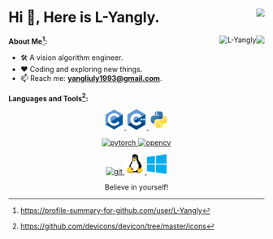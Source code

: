 # Hi 👋, Here is L-Yangly. <img align="right" src="https://profile-counter.glitch.me/L-Yangly/count.svg" />

<p align="right">   <!-- 右边：Git信息 -->

<img align="right" src="https://github-readme-stats.vercel.app/api?username=L-Yangly&show_icons=true&icon_color=805AD5&text_color=718096&bg_color=ffffff&hide_title=true&count_private=true" />

<img align="right" src="https://github-readme-streak-stats.herokuapp.com/?user=L-Yangly" alt="L-Yangly" />
</p>

<p align="left">  <!-- 左边：个人简介 和 语言与工具  -->

**About Me[^1]:**

- 🛠️ A vision algorithm engineer.
- ❤️ Coding and exploring new things.
- 📫 Reach me: **yangliuly1993@gmail.com**.

**Languages and Tools[^2]:**
	
<p align="center"> 

<a href="https://en.cppreference.com/w/c" target="_blank" rel="noreferrer"> 
    <img src="https://raw.githubusercontent.com/devicons/devicon/master/icons/c/c-original.svg" alt="c" width="40" height="40"/> 
</a> 
<a href="https://en.cppreference.com/w/" target="_blank" rel="noreferrer"> 
    <img src="https://raw.githubusercontent.com/devicons/devicon/master/icons/cplusplus/cplusplus-original.svg" alt="cplusplus" width="40" height="40"/> 
</a> 
<a href="https://www.python.org" target="_blank" rel="noreferrer"> 
    <img src="https://raw.githubusercontent.com/devicons/devicon/master/icons/python/python-original.svg" alt="python" width="40" height="40"/> 
</a>

</p>

<p align="center">

<a href="https://pytorch.org/" target="_blank" rel="noreferrer"> 
    <img src="https://www.vectorlogo.zone/logos/pytorch/pytorch-icon.svg" alt="pytorch" width="40" height="40"/> 
</a> 
<a href="https://opencv.org/" target="_blank" rel="noreferrer"> 
    <img src="https://www.vectorlogo.zone/logos/opencv/opencv-icon.svg" alt="opencv" width="40" height="40"/> 
</a> 

</p>

<p align="center">
<a href="https://git-scm.com/" target="_blank" rel="noreferrer"> 
    <img src="https://www.vectorlogo.zone/logos/git-scm/git-scm-icon.svg" alt="git" width="40" height="40"/> 
</a>
<a href="https://www.linux.org/" target="_blank" rel="noreferrer"> 
    <img src="https://raw.githubusercontent.com/devicons/devicon/master/icons/linux/linux-original.svg" alt="linux" width="40" height="40"/> 
</a>
<a href="https://www.microsoft.com/en-us/windows" target="_blank" rel="noreferrer"> 
    <img src="https://raw.githubusercontent.com/devicons/devicon/master/icons/windows8/windows8-original.svg" alt="windows" width="40" height="40"/> 
</a> 	
</p>

</p>

<p align="center"> Believe in yourself! </p>

[^1]: <a href="https://profile-summary-for-github.com/user/L-Yangly">https://profile-summary-for-github.com/user/L-Yangly</a>
[^2]: <a href="https://github.com/devicons/devicon/tree/master/icons">https://github.com/devicons/devicon/tree/master/icons</a>
